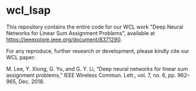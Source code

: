 # wcl_lsap
This repository contains the entire code for our WCL work "Deep Neural Networks for Linear Sum Assignment Problems", available at https://ieeexplore.ieee.org/document/8371290.

For any reproduce, further research or development, please kindly cite our WCL paper:

M. Lee, Y. Xiong, G. Yu, and G. Y. Li, “Deep neural networks for linear sum assignment problems,” IEEE Wireless Commun. Lett., vol. 7, no. 6, pp. 962–965, Dec. 2018.
